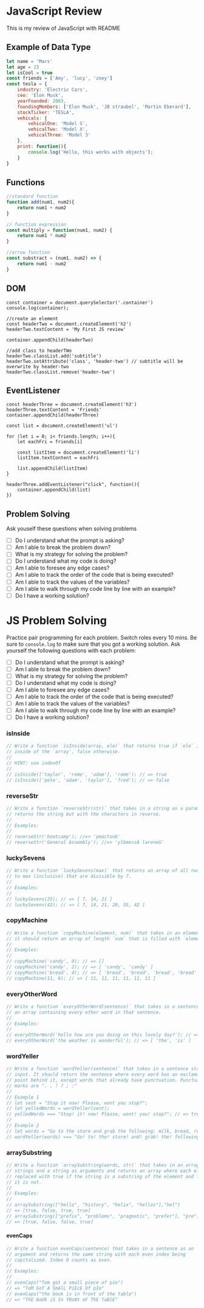 # JavaScript Review
This is my review of JavaScript with README

## Example of Data Type
```javascript
let name = 'Mars'
let age = 23
let isCool = true 
const friends = ['Amy', 'lucy', 'zoey']
const tesla = {
    industry: 'Electric Cars',
    ceo: 'Elon Musk',
    yearFounded: 2003,
    foundingMembers: ['Elon Musk', 'JB straubel', 'Martin Eberard'],
    stockTicker: 'TESLA',
    vehicals: {
        vehicalOne: 'Model S',
        vehicalTwo: 'Model X',
        vehicalThree: 'Model 3'
    },
    print: function(){
        console.log('Hello, this works with objects');
    }
}
```

## Functions
```javascript
//standard function
function add(num1, num2){
    return num1 + num2
}

// function expression
const multiply = function(num1, num2) {
    return num1 * num2
}

//arrow function
const substract = (num1, num2) => {
    return num1 - num2
}
```

## DOM
```
const container = document.querySelector('.container')
console.log(container);

//create an element
const headerTwo = document.createElement('h2')
headerTwo.textContent = 'My First JS review'

container.appendChild(headerTwo)

//add class to headerTWo
headerTwo.classList.add('subtitle')
headerTwo.setAttribute('class', 'header-two') // subtitle will be overwrite by header-two
headerTwo.classList.remove('header-two')
```

## EventListener
```
const headerThree = document.createElement('h3')
headerThree.textContent = 'Friends'
container.appendChild(headerThree)

const list = document.createElement('ul')

for (let i = 0; i< friends.length; i++){
    let eachFri = friends[i]

    const listItem = document.createElement('li')
    listItem.textContent = eachFri

    list.appendChild(listItem)
}

headerThree.addEventListener("click", function(){
    container.appendChild(list)
})
```

## Problem Solving
Ask youself these questions when solving problems
- [ ] Do I understand what the prompt is asking?
- [ ] Am I able to break the problem down?
- [ ] What is my strategy for solving the problem?
- [ ] Do I understand what my code is doing?
- [ ] Am I able to foresee any edge cases?
- [ ] Am I able to track the order of the code that is being executed?
- [ ] Am I able to track the values of the variables?
- [ ] Am I able to walk through my code line by line with an example?
- [ ] Do I have a working solution?

# JS Problem Solving
Practice pair programming for each problem. Switch roles every 10 mins.
Be sure to `console.log` to make sure that you got a working solution.
Ask yourself the following questions with each problem:
- [ ] Do I understand what the prompt is asking?
- [ ] Am I able to break the problem down?
- [ ] What is my strategy for solving the problem?
- [ ] Do I understand what my code is doing?
- [ ] Am I able to foresee any edge cases?
- [ ] Am I able to track the order of the code that is being executed?
- [ ] Am I able to track the values of the variables?
- [ ] Am I able to walk through my code line by line with an example?
- [ ] Do I have a working solution?
### isInside
```js
// Write a function `isInside(array, ele)` that returns true if `ele` is an element
// inside of the `array`, false otherwise.
//
// HINT: use indexOf
//
// isInside(['taylor', 'rome', 'adam'], 'rome'); // => true
// isInside(['pete', 'adam', 'taylor'], 'fred'); // => false
```
### reverseStr
```js
// Write a function `reverseStr(str)` that takes in a string as a parameter and
// returns the string but with the characters in reverse.
//
// Examples:
//
// reverseStr('bootcamp'); //=> 'pmactoob'
// reverseStr('General Assembly'); //=> 'ylbmessA lareneG'
```
### luckySevens
```js
// Write a function `luckySevens(max)` that returns an array of all numbers up
// to max (inclusive) that are divisible by 7.
//
// Examples:
//
// luckySevens(25); // => [ 7, 14, 21 ]
// luckySevens(42); // => [ 7, 14, 21, 28, 35, 42 ]
```
### copyMachine
```js
// Write a function `copyMachine(element, num)` that takes in an element and a number
// it should return an array of length `num` that is filled with `element`.
//
// Examples:
//
// copyMachine('candy', 0); // => []
// copyMachine('candy', 2); // => [ 'candy', 'candy' ]
// copyMachine('bread', 4); // => [ 'bread', 'bread', 'bread', 'bread' ]
// copyMachine(11, 6); // => [ 11, 11, 11, 11, 11, 11 ]
```
### everyOtherWord
```js
// Write a function `everyOtherWord(sentence)` that takes in a sentence and returns
// an array containing every other word in that sentence.
//
// Examples:
//
// everyOtherWord('hello how are you doing on this lovely day?'); // => [ 'hello', 'are', 'doing', 'this', 'day?' ]
// everyOtherWord('the weather is wonderful'); // => [ 'the', 'is' ]
```
### wordYeller
```js
// Write a function `wordYeller(sentence)` that takes in a sentence string as
// input. It should return the sentence where every word has an exclamation
// point behind it, except words that already have punctuation. Punctuation
// marks are ". , ! ? ; :"
//
// Example 1
// let sent = "Stop it now! Please, wont you stop?";
// let yelledWords = wordYeller(sent);
// yelledWords === "Stop! it! now! Please, wont! you! stop?"; // => true
//
// Example 2
// let words = "Go to the store and grab the following: milk, bread, run, and cake";
// wordYeller(words) === "Go! to! the! store! and! grab! the! following: milk, bread, run, and! cake!"; // => true
```
### arraySubstring
```js
// Write a function `arraySubstring(words, str)` that takes in an array of
// strings and a string as arguments and returns an array where each element is
// replaced with true if the string is a substring of the element and false if
// it is not.
//
// Examples:
//
// arraySubstring(["hello", "history", "helix", "hellos"],"hel")
// => [true, false, true, true]
// arraySubstring(["prefix", "problems", "pragmatic", "prefer"], "pre")
// => [true, false, false, true]
```
#### evenCaps
```js
// Write a function evenCaps(sentence) that takes in a sentence as an
// argument and returns the same string with each even index being
// capitalized. Index 0 counts as even.
//
// Examples:
//
// evenCaps("Tom got a small piece of pie")
// => "ToM GoT A SmAlL PiEcE Of pIe"
// evenCaps("the book is in front of the table")
// => "ThE BoOk iS In fRoNt oF ThE TaBlE"
```